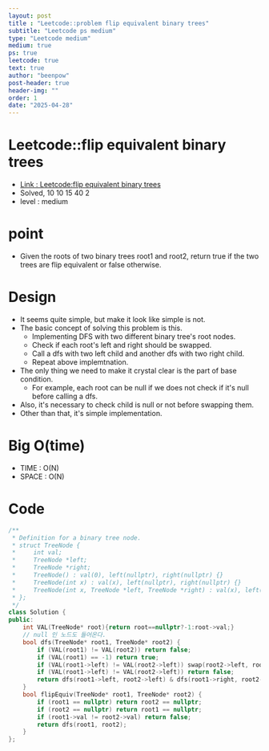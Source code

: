 ```yaml
---
layout: post
title : "Leetcode::problem flip equivalent binary trees"
subtitle: "Leetcode ps medium"
type: "Leetcode medium"
medium: true
ps: true
leetcode: true
text: true
author: "beenpow"
post-header: true
header-img: ""
order: 1
date: "2025-04-28"
---
```


# Leetcode::flip equivalent binary trees
- [Link : Leetcode:flip equivalent binary trees](https://leetcode.com/problems/flip-equivalent-binary-trees/description/)
- Solved, 10 10 15 40 2
- level : medium

# point
- Given the roots of two binary trees root1 and root2, return true if the two trees are flip equivalent or false otherwise.

# Design
- It seems quite simple, but make it look like simple is not.
- The basic concept of solving this problem is this.
    - Implementing DFS with two different binary tree's root nodes.
    - Check if each root's left and right should be swapped.
    - Call a dfs with two left child and another dfs with two right child.
    - Repeat above implemtnation.
- The only thing we need to make it crystal clear is the part of base condition.
    - For example, each root can be null if we does not check if it's null before calling a dfs.
- Also, it's necessary to check child is null or not before swapping them.
- Other than that, it's simple implementation.

# Big O(time)
- TIME : O(N)
- SPACE : O(N)

# Code

```cpp
/**
 * Definition for a binary tree node.
 * struct TreeNode {
 *     int val;
 *     TreeNode *left;
 *     TreeNode *right;
 *     TreeNode() : val(0), left(nullptr), right(nullptr) {}
 *     TreeNode(int x) : val(x), left(nullptr), right(nullptr) {}
 *     TreeNode(int x, TreeNode *left, TreeNode *right) : val(x), left(left), right(right) {}
 * };
 */
class Solution {
public:
    int VAL(TreeNode* root){return root==nullptr?-1:root->val;}
    // null 인 노드도 들어온다.
    bool dfs(TreeNode* root1, TreeNode* root2) {
        if (VAL(root1) != VAL(root2)) return false;
        if (VAL(root1) == -1) return true;
        if (VAL(root1->left) != VAL(root2->left)) swap(root2->left, root2->right);
        if (VAL(root1->left) != VAL(root2->left)) return false;
        return dfs(root1->left, root2->left) & dfs(root1->right, root2->right);
    }
    bool flipEquiv(TreeNode* root1, TreeNode* root2) {
        if (root1 == nullptr) return root2 == nullptr;
        if (root2 == nullptr) return root1 == nullptr;
        if (root1->val != root2->val) return false;
        return dfs(root1, root2);
    }
};

```